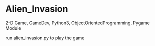 # Alien_Invasion

2-D Game, GameDev, Python3, ObjectOrientedProgramming, Pygame Module

run alien_invasion.py to play the game
